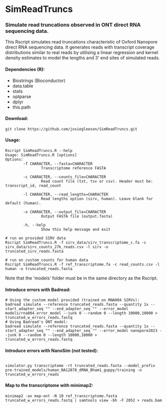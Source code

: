 # SimReadTruncs

### Simulate read truncations observed in ONT direct RNA sequencing data.

This Rscript simulates read truncations characteristic of Oxford Nanopore direct RNA sequencing data. It generates reads with transcript coverage distributions similar to real reads by utilising a linear regression and kernel density estimates to model the lengths and 3' end sites of simulated reads.

#### Dependencies (R):
- Biostrings (Bioconductor)
- data.table
- stats
- optparse
- dplyr
- this.path

#### Download:
```
git clone https://github.com/josiegleeson/SimReadTruncs.git
```

#### Usage:
```
Rscript SimReadTruncs.R --help
Usage: SimReadTruncs.R [options]
Options:
        -f CHARACTER, --fasta=CHARACTER
                Transcriptome reference FASTA

        -c CHARACTER, --counts_file=CHARACTER
                Read count file (txt, tsv or csv). Header must be: transcript_id, read_count

        -l CHARACTER, --read_lengths=CHARACTER
                Read lengths option (sirv, human). Leave blank for default (human).

        -o CHARACTER, --output_file=CHARACTER
                Output FASTA file (output.fasta)

        -h, --help
                Show this help message and exit

# run on provided SIRV data
Rscript SimReadTruncs.R -f sirv_data/sirv_transcriptome_c.fa -c sirv_data/sirv_counts_27k_reads.csv -l sirv -o truncated_sirv_reads.fasta

# run on custom counts for human data
Rscript SimReadTruncs.R -f ref_transcriptome.fa -c read_counts.csv -l human -o truncated_reads.fasta
```
Note that the 'models' folder must be in the same directory as the Rscript.


#### Introduce errors with Badread:
```
# Using the custom model provided (trained on RNA004 SIRVs):
badread simulate --reference truncated_reads.fasta --quantity 1x --start_adapter_seq "" --end_adapter_seq "" --error_model models/rna004_error_model --junk 0 --random 0 --length 10000,10000 > truncated_w_errors_reads.fastq
# Using Badread's ONT model:
badread simulate --reference truncated_reads.fasta --quantity 1x --start_adapter_seq "" --end_adapter_seq "" --error_model nanopore2023 --junk 0 --random 0 --length 10000,10000 > truncated_w_errors_reads.fastq
```

#### Introduce errors with NanoSim (not tested):
```

simulator.py transcriptome -rt truncated_reads.fasta --model_prefix pre-trained_models/human_NA12878_dRNA_Bham1_guppy/training -o truncated_w_errors_reads
```

#### Map to the transcriptome with minimap2:
```
minimap2 -ax map-ont -N 10 ref_transcriptome.fasta truncated_w_errors_reads.fastq | samtools view -bh -F 2052 > reads.bam
```



